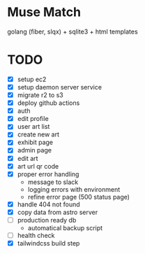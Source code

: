# Muse Match

golang (fiber, slqx) + sqlite3 + html templates


# TODO

- [x] setup ec2
- [x] setup daemon server service
- [x] migrate r2 to s3
- [x] deploy github actions
- [x] auth
- [x] edit profile
- [x] user art list
- [x] create new art
- [x] exhibit page
- [x] admin page
- [x] edit art
- [x] art url qr code
- [x] proper error handling
  - message to slack
  - logging errors with environment
  - refine error page (500 status page)
- [x] handle 404 not found
- [x] copy data from astro server
- [ ] production ready db
  - automatical backup script
- [ ] health check
- [x] tailwindcss build step